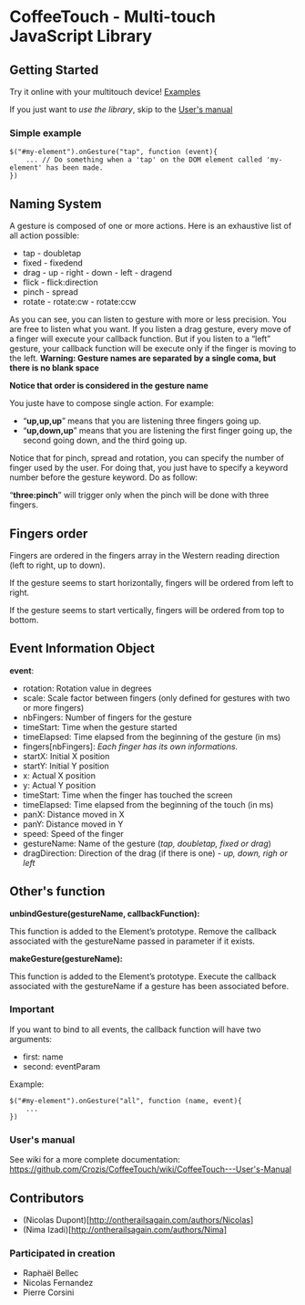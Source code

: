 # CoffeeTouch - Multi-touch JavaScript Library

## Getting Started

Try it online with your multitouch device! [Examples](https://github.com/Crozis/CoffeeTouch/wiki/Examples)

If you just want to *use the library*, skip to the [User's manual](https://github.com/Crozis/CoffeeTouch/wiki/CoffeeTouch---User's-Manual)


### Simple example

	$("#my-element").onGesture("tap", function (event){
		... // Do something when a 'tap' on the DOM element called 'my-element' has been made.
	})


## Naming System

A gesture is composed of one or more actions. Here is an exhaustive list of all action possible:

* tap - doubletap
* fixed - fixedend
* drag - up - right - down - left - dragend
* flick - flick:direction
* pinch - spread
* rotate - rotate:cw - rotate:ccw

As you can see, you can listen to gesture with more or less precision. You are free to listen what you want. If you listen a drag gesture, every move of a finger will execute your callback function. But if you listen to a “left” gesture, your callback function will be execute only if the finger is moving to the left.
**Warning: Gesture names are separated by a single coma, but there is no blank space**

**Notice that order is considered in the gesture name**

You juste have to compose single action. For example:
 * “**up,up,up**” means that you are listening three fingers going up.
 * “**up,down,up**” means that you are listening the first finger going up, the second going down, and the third going up.

Notice that for pinch, spread and rotation, you can specify the number of finger used by the user. For doing that, you just have to specify a keyword number before the gesture keyword. Do as follow:

“**three:pinch**” will trigger only when the pinch will be done with three fingers.

## Fingers order
Fingers are ordered in the fingers array in the Western reading direction (left to right, up to down).

If the gesture seems to start horizontally, fingers will be ordered from left to right.

If the gesture seems to start vertically, fingers will be ordered from top to bottom.

## Event Information Object
**event**:

* rotation: Rotation value in degrees
* scale: Scale factor between fingers (only defined for gestures with two or more fingers)
* nbFingers: Number of fingers for the gesture
* timeStart: Time when the gesture started
* timeElapsed: Time elapsed from the beginning of the gesture (in ms)
* fingers[nbFingers]: _Each finger has its own informations._
 * startX: Initial X position
 * startY: Initial Y position
 * x: Actual X position
 * y: Actual Y position
 * timeStart: Time when the finger has touched the screen
 * timeElapsed: Time elapsed from the beginning of the touch (in ms)
 * panX: Distance moved in X
 * panY: Distance moved in Y
 * speed: Speed of the finger
 * gestureName: Name of the gesture (_tap, doubletap, fixed or drag_)
 * dragDirection: Direction of the drag (if there is one) - _up, down, righ or left_

## Other's function

**unbindGesture(gestureName, callbackFunction):**

This function is added to the Element’s prototype. Remove the callback associated with the gestureName passed in parameter if it exists.

**makeGesture(gestureName):**

This function is added to the Element’s prototype. Execute the callback associated with the gestureName if a gesture has been associated before.

### Important
If you want to bind to all events, the callback function will have two arguments:

- first: name
- second: eventParam

Example:

	$("#my-element").onGesture("all", function (name, event){
		...
	})


### User's manual

See wiki for a more complete documentation:
https://github.com/Crozis/CoffeeTouch/wiki/CoffeeTouch---User's-Manual


## Contributors

- (Nicolas Dupont)[http://ontherailsagain.com/authors/Nicolas]
- (Nima Izadi)[http://ontherailsagain.com/authors/Nima]

### Participated in creation

- Raphaël Bellec
- Nicolas Fernandez
- Pierre Corsini
